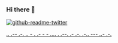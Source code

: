 ### Hi there 👋


[![github-readme-twitter](https://github-readme-twitter.gazf.vercel.app/api?id=gazff)](https://github.com/gazf/github-readme-twitter)

[..    .-- .-. .. - .    .- -    - .... .    .--. .- .-. .-.. --- ..- .-.](https://theparlour.substack.com/)
                            


